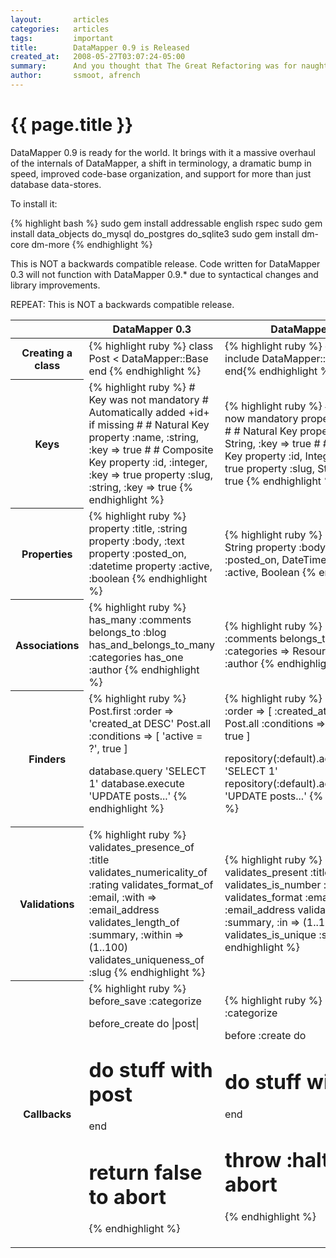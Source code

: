 ```yaml
---
layout:       articles
categories:   articles
tags:         important
title:        DataMapper 0.9 is Released
created_at:   2008-05-27T03:07:24-05:00
summary:      And you thought that The Great Refactoring was for naught
author:       ssmoot, afrench
---
```


{{ page.title }}
================

DataMapper 0.9 is ready for the world. It brings with it a massive overhaul of
the internals of DataMapper, a shift in terminology, a dramatic bump in speed,
improved code-base organization, and support for more than just database
data-stores.

To install it:

{% highlight bash %}
sudo gem install addressable english rspec
sudo gem install data_objects do_mysql do_postgres do_sqlite3
sudo gem install dm-core dm-more
{% endhighlight %}

This is NOT a backwards compatible release. Code written for DataMapper 0.3 will
not function with DataMapper 0.9.* due to syntactical changes and library
improvements.

REPEAT: This is NOT a backwards compatible release.

<table class="changeSummary" cellspacing="0" cellpadding="0">
  <thead>
    <th>&nbsp;</th>
    <th>DataMapper 0.3</th>
    <th>DataMapper 0.9</th>
  </thead>
  <tbody>
    <tr>
      <th>Creating a class</th>
      <td>
{% highlight ruby %}
class Post < DataMapper::Base
end
{% endhighlight %}
      </td>
      <td>
{% highlight ruby %}
class Post
  include DataMapper::Resource
end{% endhighlight %}
      </td>
    </tr>
    <tr>
      <th>Keys</th>
      <td>
{% highlight ruby %}
# Key was not mandatory
# Automatically added +id+ if missing
#
# Natural Key
property :name, :string, :key => true
#
# Composite Key
property :id, :integer,  :key => true
property :slug, :string, :key => true
{% endhighlight %}
      </td>
      <td>
{% highlight ruby %}
# keys are now mandatory
property :id,   Serial
#
# Natural Key
property :slug, String,  :key => true
#
# Composite Key
property :id,   Integer, :key => true
property :slug, String,  :key => true
{% endhighlight %}
      </td>
    </tr>
    <tr>
      <th>Properties</th>
      <td>
{% highlight ruby %}
property :title,     :string
property :body,      :text
property :posted_on, :datetime
property :active,    :boolean
{% endhighlight %}
      </td>
      <td>
{% highlight ruby %}
property :title,     String
property :body,      Text
property :posted_on, DateTime
property :active,    Boolean
{% endhighlight %}
      </td>
    </tr>
    <tr>
      <th>Associations</th>
      <td>
{% highlight ruby %}
has_many :comments
belongs_to :blog
has_and_belongs_to_many :categories
has_one :author
{% endhighlight %}
      </td>
      <td>
{% highlight ruby %}
has n, :comments
belongs_to :blog
has n, :categories => Resource
has 1, :author
{% endhighlight %}
      </td>
    </tr>
    <tr>
      <th>Finders</th>
      <td>
        {% highlight ruby %}
Post.first :order => 'created_at DESC'
Post.all
  :conditions => [ 'active = ?', true ]

database.query 'SELECT 1'
database.execute 'UPDATE posts...'
        {% endhighlight %}
      </td>
      <td>
        {% highlight ruby %}
Post.first :order => [ :created_at.desc ]
Post.all
  :conditions => [ 'active = ?', true ]

repository(:default).adapter.query 'SELECT 1'
repository(:default).adapter.execute 'UPDATE posts...'
        {% endhighlight %}
      </td>
    </tr>
    <tr>
      <th>Validations</th>
      <td>
        {% highlight ruby %}
validates_presence_of     :title
validates_numericality_of :rating
validates_format_of       :email,   :with => :email_address
validates_length_of       :summary, :within => (1..100)
validates_uniqueness_of   :slug
        {% endhighlight %}
      </td>
      <td>
        {% highlight ruby %}
validates_present   :title
validates_is_number :rating
validates_format    :email,   :as => :email_address
validates_length    :summary, :in => (1..100)
validates_is_unique :slug
        {% endhighlight %}
      </td>
    </tr>
    <tr>
      <th>Callbacks</th>
      <td>
{% highlight ruby %}
before_save :categorize

before_create do |post|
  # do stuff with post
end

# return false to abort
{% endhighlight %}
      </td>
      <td>
{% highlight ruby %}
before :save, :categorize

before :create do
  # do stuff with self
end

# throw :halt to abort
{% endhighlight %}
      </td>
    </tr>
  </tbody>
</table>
